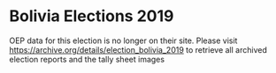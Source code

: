 # Bolivia Elections 2019

OEP data for this election is no longer on their site. Please visit
    https://archive.org/details/election_bolivia_2019
to retrieve all archived election reports and the tally sheet images
